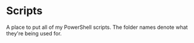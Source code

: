 # Scripts

<p>A place to put all of my PowerShell scripts. The folder names denote what they're being used for.</p>

